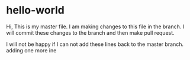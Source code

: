 hello-world
===========
Hi, This is my master file.
I am making changes to this file in the branch. I will commit these changes to the branch and then make pull request.

I will not be happy if I can not add these lines back to the master branch.
 adding one more ine
